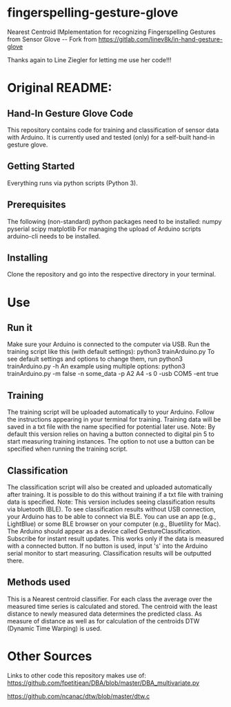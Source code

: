 # fingerspelling-gesture-glove
 Nearest Centroid IMplementation for recognizing Fingerspelling Gestures from Sensor Glove
 -- Fork from https://gitlab.com/linev8k/in-hand-gesture-glove

Thanks again to Line Ziegler for letting me use her code!!!

# Original README:

## Hand-In Gesture Glove Code
This repository contains code for training and classification of sensor data with Arduino. It is currently used and tested (only) for a self-built hand-in gesture glove.

## Getting Started
Everything runs via python scripts (Python 3).

## Prerequisites
The following (non-standard) python packages need to be installed:
numpy
pyserial
scipy
matplotlib
For managing the upload of Arduino scripts
arduino-cli
needs to be installed.

## Installing
Clone the repository and go into the respective directory in your terminal.

# Use

## Run it
Make sure your Arduino is connected to the computer via USB.
Run the training script like this (with default settings):
python3 trainArduino.py
To see default settings and options to change them, run
python3 trainArduino.py -h
An example using multiple options:
python3 trainArduino.py -m false -n some_data -p A2 A4 -s 0 -usb COM5 -ent true

## Training
The training script will be uploaded automatically to your Arduino.
Follow the instructions appearing in your terminal for training.
Training data will be saved in a txt file with the name specified for potential later use.
Note: By default this version relies on having a button connected to digital pin 5 to start measuring training instances. The option to not use a button can be specified when running the training script.

## Classification
The classification script will also be created and uploaded automatically after training.
It is possible to do this without training if a txt file with training data is specified.
Note: This version includes seeing classification results via bluetooth (BLE). To see classification results without USB connection, your Arduino has to be able to connect via BLE. You can use an app (e.g., LightBlue) or some BLE browser on your computer (e.g., Bluetility for Mac). The Arduino should appear as a device called GestureClassification. Subscribe for instant result updates.
This works only if the data is measured with a connected button. If no button is used, input 's' into the Arduino serial monitor to start measuring. Classification results will be outputted there.

## Methods used
This is a Nearest centroid classifier. For each class the average over the measured time series is calculated and stored. The centroid with the least distance to newly measured data determines the predicted class. As measure of distance as well as for calculation of the centroids DTW (Dynamic Time Warping) is used.

# Other Sources
Links to other code this repository makes use of:
https://github.com/fpetitjean/DBA/blob/master/DBA_multivariate.py

https://github.com/ncanac/dtw/blob/master/dtw.c
